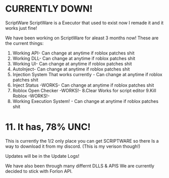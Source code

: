 # CURRENTLY DOWN!  

ScriptWare
ScriptWare is a Executor that used to exist now I remade it and it works just fine!

We have been working on ScriptWare for aleast 3 months now!
These are the current things:

1. Working API- Can change at anytime if roblox patches shit
2. Working DLL- Can change at anytime if roblox patches shit
3. Working UI- Can change at anytime if roblox patches shit
4. AutoInject- Can change at anytime if roblox patches shit
5. Injection System That works currently - Can change at anytime if roblox patches shit
6. Inject Status -WORKS-  Can change at anytime if roblox patches shit
7. Roblox Open Checker -WORKS!-
8.Clear Works for script editor
9.Kill Roblox -WORKS!-
10. Working Execution System! - Can change at anytime if roblox patches shit
# 11. It has, 78% UNC!

This is currently the 1/2 only place you can get SCRIPTWARE so there Is a way to download it from my discord. (This is my verison though!)

Updates will be in the Update Logs!


We have also been through many differnt DLLS & APIS
We are currently decided to stick with Forlon API.
